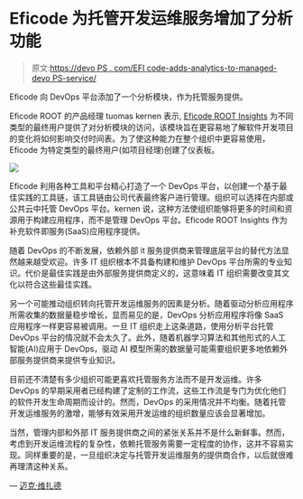 # Eficode 为托管开发运维服务增加了分析功能

> 原文:[https://devo PS . com/EFI code-adds-analytics-to-managed-devo PS-service/](https://devops.com/eficode-adds-analytics-to-managed-devops-service/)

Eficode 向 DevOps 平台添加了一个分析模块，作为托管服务提供。

Eficode ROOT 的产品经理 tuomas kernen 表示, [Eficode ROOT Insights](https://www.eficoderoot.com/blog/eficode-root-insights?__hstc=23010276.42ff17a8de29c9912cc294fae03e6f82.1573220332277.1573220332277.1573220332277.1&__hssc=23010276.2.1573220332278&__hsfp=4248830902) 为不同类型的最终用户提供了对分析模块的访问，该模块旨在更容易地了解软件开发项目的变化将如何影响交付时间表。为了使这种能力在整个组织中更容易使用，Eficode 为特定类型的最终用户(如项目经理)创建了仪表板。

![](../Images/517e0a46c378322bd89ec775aad41df1.png)

Eficode 利用各种工具和平台精心打造了一个 DevOps 平台，以创建一个基于最佳实践的工具链，该工具链由公司代表最终客户进行管理。组织可以选择在内部或公共云中托管 DevOps 平台。kernen 说，这种方法使组织能够将更多的时间和资源用于构建应用程序，而不是管理 DevOps 平台。Eficode ROOT Insights 作为补充软件即服务(SaaS)应用程序提供。

随着 DevOps 的不断发展，依赖外部 it 服务提供商来管理底层平台的替代方法显然越来越受欢迎。许多 IT 组织根本不具备构建和维护 DevOps 平台所需的专业知识。代价是最佳实践是由外部服务提供商定义的，这意味着 IT 组织需要改变其文化以符合这些最佳实践。

另一个可能推动组织转向托管开发运维服务的因素是分析。随着驱动分析应用程序所需收集的数据量稳步增长，显而易见的是，DevOps 分析应用程序将像 SaaS 应用程序一样更容易被调用。一旦 IT 组织走上这条道路，使用分析平台托管 DevOps 平台的情况就不会太久了。此外，随着机器学习算法和其他形式的人工智能(AI)应用于 DevOps，驱动 AI 模型所需的数据量可能需要组织更多地依赖外部服务提供商来提供专业知识。

目前还不清楚有多少组织可能更喜欢托管服务方法而不是开发运维。许多 DevOps 的早期采用者已经构建了定制的工作流，这些工作流是专门为优化他们的软件开发生命周期而设计的。然而，DevOps 的采用情况并不均衡。随着托管开发运维服务的激增，能够有效采用开发运维的组织数量应该会显著增加。

当然，管理内部和外部 IT 服务提供商之间的紧张关系并不是什么新鲜事。然而，考虑到开发运维流程的复杂性，依赖托管服务需要一定程度的协作，这并不容易实现。同样重要的是，一旦组织决定与托管开发运维服务的提供商合作，以后就很难再理清这种关系。

— [迈克·维扎德](https://devops.com/author/mike-vizard/)